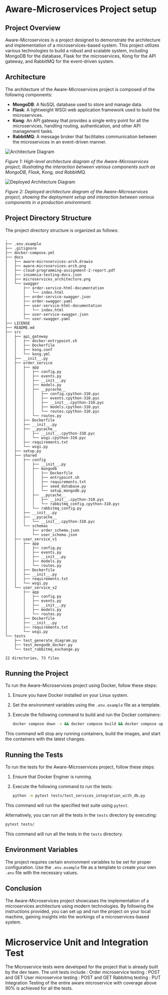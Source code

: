 # Aware-Microservices Project setup
## Project Overview

Aware-Microservices is a project designed to demonstrate the architecture and implementation of a microservices-based system. This project utilizes various technologies to build a robust and scalable system, including MongoDB for the database, Flask for the microservices, Kong for the API gateway, and RabbitMQ for the event-driven system.

## Architecture

The architecture of the Aware-Microservices project is composed of the following components:

- **MongoDB**: A NoSQL database used to store and manage data.
- **Flask**: A lightweight WSGI web application framework used to build the microservices.
- **Kong**: An API gateway that provides a single entry point for all the microservices, handling routing, authentication, and other API management tasks.
- **RabbitMQ**: A message broker that facilitates communication between the microservices in an event-driven manner.

![Architecture Diagram](docs/aware-microservices-arch.png)

*Figure 1: High-level architecture diagram of the Aware-Microservices project, illustrating the interaction between various components such as MongoDB, Flask, Kong, and RabbitMQ.*

![Deployed Architecture Diagram](docs/deployed-architecture.png)

*Figure 2: Deployed architecture diagram of the Aware-Microservices project, showing the deployment setup and interaction between various components in a production environment.*



## Project Directory Structure

The project directory structure is organized as follows:

```
.
├── .env.example
├── .gitignore
├── docker-compose.yml
├── docs
│   ├── aware-microservices-arch.drawio
│   ├── aware-microservices-arch.png
│   ├── cloud-programming-assignment-2-report.pdf
│   ├── insomnia-testing-docs.json
│   ├── microservices_architecture.png
│   └── swagger
│       ├── order-service-html-documentation
│       │   └── index.html
│       ├── order-service-swagger.json
│       ├── order-swagger.yaml
│       ├── user-service-html-documentation
│       │   └── index.html
│       ├── user-service-swagger.json
│       └── user-swagger.yaml
├── LICENSE
├── README.md
├── src
│   ├── api_gateway
│   │   ├── docker-entrypoint.sh
│   │   ├── Dockerfile
│   │   ├── kong.conf
│   │   └── kong.yml
│   ├── __init__.py
│   ├── order_service
│   │   ├── app
│   │   │   ├── config.py
│   │   │   ├── events.py
│   │   │   ├── __init__.py
│   │   │   ├── models.py
│   │   │   ├── __pycache__
│   │   │   │   ├── config.cpython-310.pyc
│   │   │   │   ├── events.cpython-310.pyc
│   │   │   │   ├── __init__.cpython-310.pyc
│   │   │   │   ├── models.cpython-310.pyc
│   │   │   │   └── routes.cpython-310.pyc
│   │   │   └── routes.py
│   │   ├── Dockerfile
│   │   ├── __init__.py
│   │   ├── __pycache__
│   │   │   ├── __init__.cpython-310.pyc
│   │   │   └── wsgi.cpython-310.pyc
│   │   ├── requirements.txt
│   │   └── wsgi.py
│   ├── setup.py
│   ├── shared
│   │   ├── config
│   │   │   ├── __init__.py
│   │   │   ├── mongodb
│   │   │   │   ├── Dockerfile
│   │   │   │   ├── entrypoint.sh
│   │   │   │   ├── requirements.txt
│   │   │   │   ├── seed_database.py
│   │   │   │   └── setup_mongodb.py
│   │   │   ├── __pycache__
│   │   │   │   ├── __init__.cpython-310.pyc
│   │   │   │   └── rabbitmq_config.cpython-310.pyc
│   │   │   └── rabbitmq_config.py
│   │   ├── __init__.py
│   │   ├── __pycache__
│   │   │   └── __init__.cpython-310.pyc
│   │   └── schemas
│   │       ├── order_schema.json
│   │       └── user_schema.json
│   ├── user_service_v1
│   │   ├── app
│   │   │   ├── config.py
│   │   │   ├── events.py
│   │   │   ├── __init__.py
│   │   │   ├── models.py
│   │   │   └── routes.py
│   │   ├── Dockerfile
│   │   ├── __init__.py
│   │   ├── requirements.txt
│   │   └── wsgi.py
│   └── user_service_v2
│       ├── app
│       │   ├── config.py
│       │   ├── events.py
│       │   ├── __init__.py
│       │   ├── models.py
│       │   └── routes.py
│       ├── Dockerfile
│       ├── __init__.py
│       ├── requirements.txt
│       └── wsgi.py
└── tests
    ├── test_generate_diagram.py
    ├── test_mongodb_docker.py
    └── test_rabbitmq_exchange.py

22 directories, 73 files
```

## Running the Project

To run the Aware-Microservices project using Docker, follow these steps:

1. Ensure you have Docker installed on your Linux system.
2. Set the environment variables using the `.env.example` file as a template.
3. Execute the following command to build and run the Docker containers:

    ```bash
    docker compose down -v && docker compose build && docker compose up --force-recreate
    ```

This command will stop any running containers, build the images, and start the containers with the latest changes.

## Running the Tests

To run the tests for the Aware-Microservices project, follow these steps:

1. Ensure that Docker Enginer is running.
2. Execute the following command to run the tests:

    ```bash
    python -m pytest tests/test_services_integration_with_db.py
    ```

This command will run the specified test suite using `pytest`.

Alternatively, you can run all the tests in the `tests` directory by executing:

```bash
pytest tests/
```

This command will run all the tests in the `tests` directory.


## Environment Variables

The project requires certain environment variables to be set for proper configuration. Use the `.env.example` file as a template to create your own `.env` file with the necessary values.

## Conclusion

The Aware-Microservices project showcases the implementation of a microservices architecture using modern technologies. By following the instructions provided, you can set up and run the project on your local machine, gaining insights into the workings of a microservices-based system.


# Microservice Unit and Integration Test
The Microservice tests were developed for the project that is already built by the dev team.
The unit tests include :
Order microservice testing : POST and GET
User microservice testing : POST and GET
Rabbitmq testing : PUT 
Integration Testing of the entire aware microservice with coverage above 90% is achieved for all the tests.
